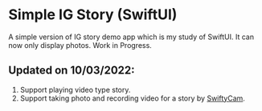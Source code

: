 # Simple IG Story (SwiftUI)
A simple version of IG story demo app which is my study of SwiftUI. 
It can now only display photos.
Work in Progress.

## Updated on 10/03/2022:
1. Support playing video type story.
2. Support taking photo and recording video for a story by [SwiftyCam](https://github.com/Awalz/SwiftyCam).